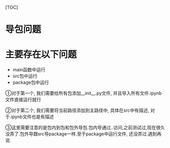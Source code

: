 [TOC]

# 导包问题

# 主要存在以下问题

- main函数中运行
- src包中运行
- package包中运行

①对于第一个, 我们需要给所有包添加__init__.py文件, 并且导入所有文件.ipynb文件直接运行就行 

②对于第二个, 我们需要将当前路径添加到主路径中, 具体在src中有描述, 对于.ipynb文件也是有描述

③这里需要注意的是包内到包和包外导包.包内导通过..访问,之前测试过,现在很久没弄了.包外导跟src导package一样.至于package中运行文件, 还没弄过.遇到再说.